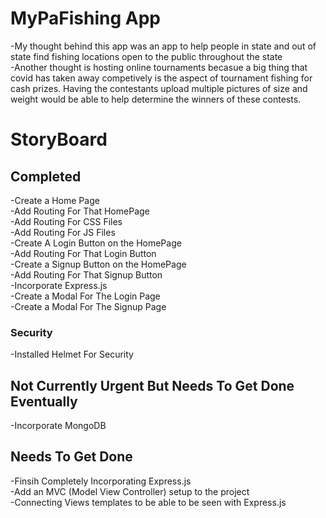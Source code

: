 # MyPaFishing App

-My thought behind this app was an app to help people in state and out of state find fishing locations open to the public throughout the state <br />
-Another thought is hosting online tournaments becasue a big thing that covid has taken away competively is the aspect of tournament fishing for cash prizes.
Having the contestants upload multiple pictures of size and weight would be able to help determine the winners of these contests.

# StoryBoard


## Completed
-Create a Home Page<br/>
-Add Routing For That HomePage <br/>
-Add Routing For CSS Files <br/>
-Add Routing For JS Files <br/>
-Create A Login Button on the HomePage<br />
-Add Routing For That Login Button<br />
-Create a Signup Button on the HomePage<br />
-Add Routing For That Signup Button<br />
-Incorporate Express.js<br />
-Create a Modal For The Login Page<br/>
-Create a Modal For The Signup Page<br/>

### Security
-Installed Helmet For Security

## Not Currently Urgent But Needs To Get Done Eventually
-Incorporate MongoDB

## Needs To Get Done
-Finsih Completely Incorporating Express.js<br/>
-Add an MVC (Model View Controller) setup to the project <br/>
-Connecting Views templates to be able to be seen with Express.js<br/>

